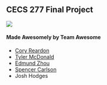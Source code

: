 ## CECS 277 Final Project
![](http://r53.cooltext.com/rendered/cooltext343254964739551.gif)
#### Made Awesomely by Team Awesome

- [Cory Reardon](https://github.com/CoRe421ttp:// "Cory Reardon")
- [Tyler McDonald](https://github.com/TylerM1105 "Tyler McDonald")
- [Edmund Zhou](https://github.com/ZhouEdmund "Edmund Zhou")
- [Spencer Carlson](https://github.com/src52 "Spencer Carlson")
- Josh Hodges
